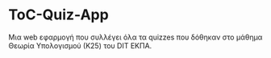 # ToC-Quiz-App
Μια web εφαρμογή που συλλέγει όλα τα quizzes που δόθηκαν στο μάθημα Θεωρία Υπολογισμού (Κ25) του DIT ΕΚΠΑ.
